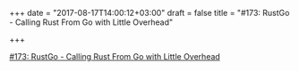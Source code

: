 +++
date = "2017-08-17T14:00:12+03:00"
draft = false
title = "#173: RustGo - Calling Rust From Go with Little Overhead"

+++

<p><a href="https://golangweekly.com/issues/173">#173: RustGo - Calling Rust From Go with Little Overhead</a></p>

